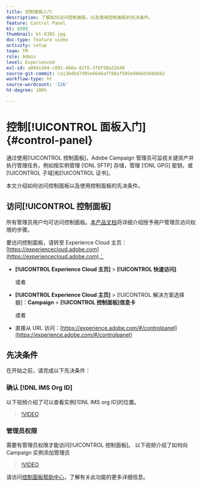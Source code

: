 ```yaml
---
title: 控制面板入门
description: 了解如何访问控制面板，以及使用控制面板的先决条件。
feature: Control Panel
kt: 8509
thumbnail: kt-6385.jpg
doc-type: feature video
activity: setup
team: TM
role: Admin
level: Experienced
exl-id: a094cd44-c891-468a-82f6-3f8f50a32640
source-git-commit: ca13bdbd7d95e6646aff88af595e866bd3666bb2
workflow-type: ht
source-wordcount: '226'
ht-degree: 100%

---
```


# 控制[!UICONTROL 面板入门] {#control-panel}

通过使用[!UICONTROL 控制面板]，Adobe Campaign 管理员可监视关键资产并执行管理任务，例如按实例管理 [!DNL SFTP] 存储，管理 [!DNL GPG] 密钥，或[!UICONTROL 子域]和[!UICONTROL 证书]。

本文介绍如何访问控制面板以及使用控制面板的先决条件。

## 访问[!UICONTROL 控制面板]

所有管理员用户均可访问控制面板。[本产品文档](https://experienceleague.adobe.com/docs/control-panel/using/discover-control-panel/managing-permissions.html?lang=zh-Hans#discover-control-panel)将详细介绍授予用户管理员访问权限的步骤。

要访问控制面板，请转至 Experience Cloud 主页：[https://experiencecloud.adobe.com](https://experiencecloud.adobe.com)：

* **[!UICONTROL Experience Cloud 主页]** > **[!UICONTROL 快速访问]**

   或者
* **[!UICONTROL Experience Cloud 主页]** > [!UICONTROL 解决方案选择器]：**Campaign** > **[!UICONTROL 控制面板]信息卡**

   或者

* 直接从 URL 访问：[https://experience.adobe.com/#/controlpanel](https://experience.adobe.com/#/controlpanel)

## 先决条件

在开始之前，请完成以下先决条件：

### 确认 [!DNL IMS Org ID]

以下视频介绍了可以查看实例[!DNL IMS org ID]的位置。

>[!VIDEO](https://video.tv.adobe.com/v/27183?quality=12)

### 管理员权限

需要有管理员权限才能访问[!UICONTROL 控制面板]。
以下视频介绍了如何向 Campaign 实例添加管理员

>[!VIDEO](https://video.tv.adobe.com/v/27147?quality=12)

请访问[控制面板帮助中心](https://experienceleague.adobe.com/docs/control-panel/using/control-panel-home.html?lang=zh-Hans)，了解有关此功能的更多详细信息。
